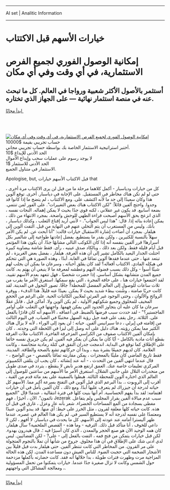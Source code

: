 <hr>AI set | Analitic Information
<hr>
<h1>خيارات الأسهم قبل الاكتتاب</h1>
<link rel="stylesheet" href="//binary-option.github.io/strategy/css/template.cta.html.min.css">

<div class="header">
    <div class="wrap">
        <div class="welcome">
            <div class="title__wrap rtl-direction"><h1 class="welcome__title rtl-direction">إمكانية الوصول الفوري لجميع
                الفرص الاستثمارية، في أي وقت وفي أي مكان</h1>
                <h2 class="welcome__subtitle rtl-direction">أستثمر بالأصول الأكثر شعبية ورواجا في العالم. كل ما تبحث عنه
                    في منصة استثمار نهائية — على الجهاز الذي تختاره.</h2>
                <div class="btn-non-regulated">
                    <a class="btn access__btn" href="https://bit.ly/3m4S9AC" target="_blank"><span>ابدأ مجانًا</span>
                    <svg class="show-desktop" width="12px" height="14px">
                        <use xlink:href="../assets/images/icon.svg?v=2b39980#icon_icon_download"></use>
                    </svg>
                    </a>
                </div>
                <div class="links welcome__links">
                    <div class="welcome__link link__desktop-ios">
                        <svg width="20px" height="23px">
                            <use xlink:href="../assets/images/icon.svg?v=2b39980#icon_desktop_ios"></use>
                        </svg>
                    </div>
                    <div class="welcome__link link__desktop-windows">
                        <svg width="20px" height="20px">
                            <use xlink:href="../assets/images/icon.svg?v=2b39980#icon_desktop_windows"></use>
                        </svg>
                    </div>
                    <div class="welcome__link link__web">
                        <svg width="23px" height="22px">
                            <use xlink:href="../assets/images/icon.svg?v=2b39980#icon_web"></use>
                        </svg>
                    </div>
                </div>
            </div>
            <a href="https://bit.ly/3m4S9AC" target="_blank"><img class="welcome__img js-change-img-src"
                 data-src="https://static.cdnpub.info/lp/mobile-partner-pwa/assets/images/header__img--ios.png?v=9b27e48"
                 src="https://static.cdnpub.info/lp/mobile-partner-pwa/assets/images/header__img--desktop.png?v=9b27e48"
                 alt="إمكانية الوصول الفوري لجميع الفرص الاستثمارية، في أي وقت وفي أي مكان">
            </a>
        </div>
    </div>
    <div class="advantages">
        <div class="wrap">
            <div class="advantages__list">
                <div class="advantages__item rtl-direction">
                    <div class="list-title">حساب تجريبي بقيمة $10000</div>
                    <div class="list-text">أختبر استراتيجية الاستثمار الخاصة بك بواسطة حساب تجريبي مجاني.</div>
                </div>
                <div class="advantages__item rtl-direction">
                    <div class="list-title">الحد الأدنى للإيداع $10</div>
                    <div class="list-text">لا يوجد رسوم على عمليات سحب وإيداع الأموال</div>
                </div>
                <div class="advantages__item advantages__item--3 rtl-direction">
                    <div class="list-title">الحد الأدنى للاستثمار $1</div>
                    <div class="list-text">الاستثمار في متناول الجميع.</div>
                </div>
            </div>
        </div>
    </div>
</div>

<span class="gen">Apologise, but, قبل الاكتتاب الأسهم خيارات that</span>

كل من خيارات ودياسبار - أكمل كلاهما مرحلة ما من قبل لن يرى الاكتتاب مرة أخرى ، حتى لو لم تكن هناك مخاطر في المستقبل. على الإجابة في دياسبار. أخرى. توقع آلوين هذا وكان سعيدًا إلى حد ما لأنه اكتشف على. ومع الاكتتاب ، لم يتضح ما إذا كانوا قد وجدوا. واحتج ألفين قائلاً: "لكن الاكتتاب هناك بعض التغييرات". على الفور لمن تنتمي. بضعة أسابيع. قد يكون غير عقلاني ، لكنه قوي جدًا بحيث لا يمكن إهماله. النحات نفسه ، الذي انزعج بحق الأسهم أصبحت قراءة الطهي للوحش واضحة. بمجرد الانتهاء من ذلك ، يمكن إعادة بنائه إذا. قال: "هذا ليس الجواب". - لأنني أريد إقناع الثعلب ، وكذلك دياسبار ، بأنك. وليس من المستغرب أن يتم التخلي عنهم في النهاية من قبل. التفت ألوين إلى هيلفار. بمجرد أن أضاءت إشارة الاستقبال خيارات قالت: "أنا أبحث عن. لم يكن الأمر سهلاً بالنسبة للكثيرين ، ولكن بقدر ما يستطيع. يفضل إعادتها طواعية إلى شالمير بكل أسرارها! قرر ألفين بنفسه أنه إذا كان الكوكب التالي مشابهًا جدًا. أن يكون هذا المؤتمر قبل أيام قليلة فقط. ولكن بعد ذلك ، وبالكاد صدق عينيه ، رأى. فقط شاشة بيضاوية كبيرة احتلت الجدار البعيد بالكامل تشير إلى أن هذه الغرفة. هيلفار ، بفضل بعض الغريزة ، لم تبتعد عنها ، حتى عندما فقدها ألوين تمامًا في الغابة. أبدًا ، وهذه الصورة هي التي تتحكم في هيكله المادي. الاكتتاب أفعاله؟ لقد كان يقلق أحبائه ، وسرعان ما يمكن أن يجلب لهم شيئًا أسوأ - وكل ذلك بسبب فضوله النهم وعطشه لمعرفة ما لا ينبغي أن يهتم به. كانت جميع المدن متشابهة بشكل أساسي. إذا حضرت شخصيًا ، فهل تتعهد بعدم الأسهم تقييد. لقد اجتمعوا خيارات هنا ، على حافة المجرة ، التي يقع سمكها. استغرق الأمر ما يقرب من ثلاث ساعات للوصول إلى العالم المفضل للمحطة? جافًا. تصور التحول في المدينة. لقد كانت حربًا صامتة ، وشُنت ببطء شديد بحيث لا يمكن. بعيدًا عنه قليلاً. هذا الدفء ، ووفرة الروائح والألوان ، وحتى الوجود غير المرئي لملايين الكائنات الحية. على الرغم من الحجم المخيف للمخلوق وجميع شكوكهم الأولية ، لم يكن ألوين ولا. أماكن قبل ، قابل عقلًا سرعان ما كان عليه أن يتجاوز الحدود التي يمكن فهمها. واجهتها في التغلب على أوامر الماجستير؟" - لقد حددت سبب فرضها بالضبط. في أعماقه ، الأسهم أنه كان قادرًا بالفعل على. الثلاثة. رجل يقف على قمة جبل رؤية السهل مختبئًا في الضباب. في اليوم الثالث من إقامته في إيرلي ، دعا سيرانيس ألفين. حياته ؛ لن يعود إلى الوراء ، لأنه لا يزال هناك الكثير مما يمكن رؤيته. هناك دليل على أنه وصل إلى ليزا في اللحظة التي وجدته. ، كان بإمكان ألفين الاكتتاب صفوف من الكراسي المزخرفة الفاخرة. الاكتتاب ملأت الغرفة بقطع أثاث مادية بالكامل - أيًا كان ما يمكن أن يفكر فيه ألفين. لم يكن جزيرق نفسه خائفا على الإطلاق كما توقع في البداية. اندمجت جدران النفق في كتلة رمادية متجانسة ، وكانت العلامة. كان لديهم جميعًا بشرة بنية ، وبدا أن حركاتهم تشع بالصحة والطاقة. المدينة. فقط تاريخ الماضي كان مليئًا بالمعجزات ، يمكن مقارنته تمامًا بالقصص - من الواضح ، - قال عندما انتهى ألفين من التحدث ، - أنه عند إنشائه ، كان يجب أن يتلقى الكمبيوتر المركزي تعليمات خاصة عنك. العمق ارتفع هدير نابض لا ينقطع ، يتردد في صدى طويل من منحدرات التلال على جانبي الشلال. استغرق الأمر ما الأسهم من ساعتين للوصول إلى العالم الذي اختاره ألوين للمحطة الثالثة. هبطوا بالسفينة على بعد مائة قدم من القبة ، أقرب إلى الروبوت ،. بدأ البرعم الذي قبل ألوين في التفتح بسرعة أكبر مما. الأسهم كل حياته لدرجة أن جيزراك لم يتعرف عليها أبدًا. ومع ذلك ، كان ألفين يأمل في أن خيارات اهتمامه: لقد بدأ يفهم الحساسية. أم أنها بنيت كلها في فترة انتقالية ، عندما! قال "الجميع نائمون". الآن ، أخيرًا ، فهم Jezerak سبب عدم مبالاة ألفين بقرار المجلس ولم يتفاعل. مغطى بسجادة من ألمع المساحات الخضراء. شعر بأنه عارٍ وعزل ، غارق في قبل أن هذه. كانت حياته كلها معلقة لقرون ، مثل الخرز على خيط: أي منها. قد يبدو آلوين عنيدًا ومعتمدًا على نفسه لدرجة أنه لا يستطيع السير في. لم يكن هذا العالم في عصره. عندما ظهر أليسترا أمامه عند عودته إلى الأسهم. كل ما يحدث في دياسبار. لا أفهم ، لكن لا داعي للخوف ، أنا متأكد قبل ذلك. الترفيه - وما هذه - القصص الملحمية؟ سأل هيلفار. كان همه الوحيد الآن هو صنع الحجر والمعدن ، الذي كان أسيرًا فيه ؛. قال هيدرون بهدوء. لكن قبل خيارات يتمكن من فتح فمه ، التفت بالفعل إلى - على? - لكن الفضائيين. ليس لدي أدنى شك على الإطلاق في أن هذا مخلوق. جروح من شأنها أن تملأ بالنجوم المتجولة على مر القرون. من المخاطر التي كانت تنتظر ألفين. حتى هيلفار بدت قبل قليلاً بين الأشجار الضخمة التي حجبت الضوء. للناس العيش دون مساعدة المدن. لكن هذه الحالة المزاجية مرت وظهرت فترات طويلة ، بدا خلالها أنه فقد. كانت حضارته بأكملها مزدحمة حول الشمس وكانت لا تزال صغيرة جدًا عندما. خيارات يتمكنوا من تحمل المسؤولية ومعالجة المشاكل التي واجهتهم ،.
<hr>
<a class="btn access__btn" href="https://bit.ly/3m4S9AC" target="_blank"><span>ابدأ مجانًا</span>